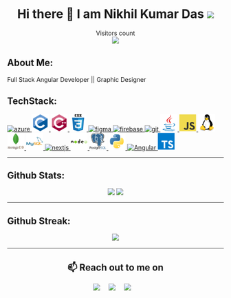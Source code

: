 
<!--
**NikhilKD/NikhilKD** is a ✨ _special_ ✨ repository because its `README.md` (this file) appears on your GitHub profile.



Multitalented Graphic Designer( Particularly adept with Adobe
In-Design, Illustrator and Photoshop applications in both educational and commercial settings. ) and Web Developer with experience in multimedia, marketing and print design. Exceptional
collaborative and interpersonal skills; dynamic team player with
well-developed written and verbal communication abilities.
Highly skilled in client and vendor relations and negotiations;
talented at building and maintaining “win-win” partnerships.
Passionate and inventive creator of innovative marketing strategies and campaigns; accustomed to performing in deadline-driven environments with an emphasis on working within budget
requirements. 
Here are some ideas to get you started:

- 🔭 I’m currently a undergrduate student
- 🌱 I’m currently learning Development Work
- 👯 I’m looking to collaborate on website Development
- 🤔 I’m looking for help with Google
- 📫 How to reach me: https://www.linkedin.com/in/nikhil-kumar-das-831a691a8/
- ⚡ Fun fact: I love to do task for girls.
-->
<h1 align="center">Hi there 👋 I am  Nikhil Kumar Das  <img src="https://emoji.slack-edge.com/T0172CCPGUW/party-blob/d7253707fa13e9ee.gif" width="30"/></h1>
<p align="center"> 
  Visitors count<br>
  <img src="https://profile-counter.glitch.me/NikhilKD/count.svg" />
</p>


## **About Me:**
Full Stack Angular Developer || Graphic Designer

## **TechStack:**
<p align="left"> <a href="https://azure.microsoft.com/en-in/" target="_blank"> <img src="https://www.vectorlogo.zone/logos/microsoft_azure/microsoft_azure-icon.svg" alt="azure" width="40" height="40"/> </a> <a href="https://www.cprogramming.com/" target="_blank"> <img src="https://raw.githubusercontent.com/devicons/devicon/master/icons/c/c-original.svg" alt="c" width="40" height="40"/> </a> 
<a href="https://www.w3schools.com/cpp/" target="_blank"> <img src="https://raw.githubusercontent.com/devicons/devicon/master/icons/cplusplus/cplusplus-original.svg" alt="cplusplus" width="40" height="40"/> </a> 
 <a href="https://www.w3schools.com/css/" target="_blank"> <img src="https://raw.githubusercontent.com/devicons/devicon/master/icons/css3/css3-original-wordmark.svg" alt="css3" width="40" height="40"/> </a>
 <a href="https://www.figma.com/" target="_blank"> <img src="https://www.vectorlogo.zone/logos/figma/figma-icon.svg" alt="figma" width="40" height="40"/> </a> 
 <a href="https://firebase.google.com/" target="_blank"> <img src="https://www.vectorlogo.zone/logos/firebase/firebase-icon.svg" alt="firebase" width="40" height="40"/> </a> 
 <a href="https://git-scm.com/" target="_blank"> <img src="https://www.vectorlogo.zone/logos/git-scm/git-scm-icon.svg" alt="git" width="40" height="40"/> </a> 
 <a href="https://www.java.com" target="_blank"> <img src="https://raw.githubusercontent.com/devicons/devicon/master/icons/java/java-original.svg" alt="java" width="40" height="40"/> </a> <a href="https://developer.mozilla.org/en-US/docs/Web/JavaScript" target="_blank"> <img src="https://raw.githubusercontent.com/devicons/devicon/master/icons/javascript/javascript-original.svg" alt="javascript" width="40" height="40"/> </a> <a href="https://www.linux.org/" target="_blank"> <img src="https://raw.githubusercontent.com/devicons/devicon/master/icons/linux/linux-original.svg" alt="linux" width="40" height="40"/> </a> 
 <a href="https://www.mongodb.com/" target="_blank"> <img src="https://raw.githubusercontent.com/devicons/devicon/master/icons/mongodb/mongodb-original-wordmark.svg" alt="mongodb" width="40" height="40"/> </a> <a href="https://www.mysql.com/" target="_blank"> <img src="https://raw.githubusercontent.com/devicons/devicon/master/icons/mysql/mysql-original-wordmark.svg" alt="mysql" width="40" height="40"/> </a> <a href="https://nextjs.org/" target="_blank"> <img src="https://cdn.worldvectorlogo.com/logos/nextjs-3.svg" alt="nextjs" width="40" height="40"/> </a> <a href="https://nodejs.org" target="_blank"> <img src="https://raw.githubusercontent.com/devicons/devicon/master/icons/nodejs/nodejs-original-wordmark.svg" alt="nodejs" width="40" height="40"/> </a> 
 <a href="https://www.postgresql.org" target="_blank"> <img src="https://raw.githubusercontent.com/devicons/devicon/master/icons/postgresql/postgresql-original-wordmark.svg" alt="postgresql" width="40" height="40"/> </a> 
 <a href="https://www.python.org" target="_blank"> <img src="https://raw.githubusercontent.com/devicons/devicon/master/icons/python/python-original.svg" alt="python" width="40" height="40"/> </a> 
 <a href="https://angular.io/" target="_blank"> <img src="https://brandslogos.com/wp-content/uploads/images/angular-icon-logo.png" alt="Angular" width="40" height="40"/> </a>  
</a> <a href="https://www.typescriptlang.org/" target="_blank"> <img src="https://raw.githubusercontent.com/devicons/devicon/master/icons/typescript/typescript-original.svg" alt="typescript" width="40" height="40"/> </a>
</p>


---

## **Github Stats:**

<p align="center">
  
  <img src="https://github-readme-stats.vercel.app/api?username=NikhilKD&hide=stars&show_icons=true&line_height=48&theme=algolia">
  <img src="https://github-readme-stats.vercel.app/api/top-langs/?username=NikhilKD&count_private=true&line_height=40&theme=algolia">

</p>

---

## **Github Streak:**
<p align = "center">
  <img src = "https://github-readme-streak-stats.herokuapp.com/?user=NikhilKD&line_height=40&theme=algolia">
</p>

---

 <h2 align="center">📫 Reach out to me on</h2>
  <p align="center">
    <a target="_blank"href="https://www.linkedin.com/in/nikhil-kumar-das-831a691a8/"><img src="https://img.shields.io/badge/linkedin-%230077B5.svg?&style=for-the-badge&logo=linkedin&logoColor=white" /></a>&nbsp;&nbsp;&nbsp;&nbsp;
    <a target="_blank"href="https://twitter.com/NikhilD98615666"><img src="https://img.shields.io/badge/twitter-%231DA1F2.svg?&style=for-the-badge&logo=twitter&logoColor=white" /></a>&nbsp;&nbsp;&nbsp;&nbsp;
    <a href="mailto:nihilkd@gmail.com?subject=Hey%20Nikhil,%20From%20Github"><img src="https://img.shields.io/badge/gmail-%23D14836.svg?&style=for-the-badge&logo=gmail&logoColor=white" /></a>&nbsp;&nbsp;&nbsp;&nbsp;


</p>
